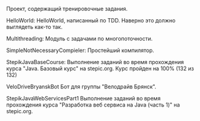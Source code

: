Проект, содержащий тренировочные задания.

HelloWorld:
HelloWorld, написанный по TDD. Наверно это должно выглядеть как-то так.

Multithreading:
Модуль с задачами по многопоточности.

SimpleNotNecessaryCompieler:
Простейший компилятор.

StepikJavaBaseCourse:
Выполнение заданий во время прохождения курса "Java. Базовый курс" на stepic.org. Курс пройден на 100% (132 из 132)

VeloDriveBryanskBot
Бот для группы "Велодрайв Брянск".

StepikJavaWebServicesPart1
Выполнение заданий во время прохождения курса "Разработка веб сервиса на Java (часть 1)" на stepic.org.